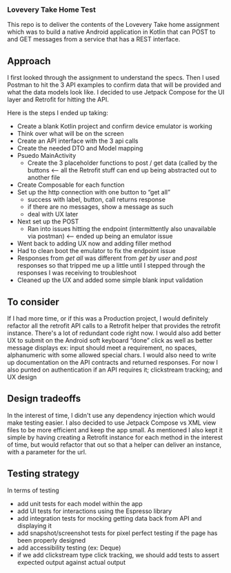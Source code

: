 ### Lovevery Take Home Test
This repo is to deliver the contents of the Lovevery Take home assignment which was to build a native Android application in Kotlin that can POST to and GET messages from a service that has a REST interface.

## Approach
I first looked through the assignment to understand the specs. Then I used Postman to hit the 3 API examples to confirm data that will be provided and what the data models look like. I decided to use Jetpack Compose for the UI layer and Retrofit for hitting the API.

Here is the steps I ended up taking:
- Create a blank Kotlin project and confirm device emulator is working
- Think over what will be on the screen
- Create an API interface with the 3 api calls
- Create the needed DTO and Model mapping
- Psuedo MainActivity
  - Create the 3 placeholder functions to post / get data (called by the buttons <— all the Retrofit stuff can end up being abstracted out to another file
- Create Composable for each function
- Set up the http connection with one button to “get all”
  - success with label, button, call returns response
  - if there are no messages, show a message as such
  - deal with UX later
- Next set up the POST
  - Ran into issues hitting the endpoint (intermittently also unavailable via postman) <-- ended up being an emulator issue
- Went back to adding UX now and adding filler method
- Had to clean boot the emulator to fix the endpoint issue
- Responses from _get all_ was different from _get by user_ and _post_ responses so that tripped me up a little until I stepped through the responses I was receiving to troubleshoot
- Cleaned up the UX and added some simple blank input validation

## To consider
If I had more time, or if this was a Production project, I would definitely refactor all the retrofit API calls to a Retrofit helper that provides the retrofit instance. There's a lot of redundant code right now.
I would also add better UX to submit on the Android soft keyboard “done” click as well as better message displays ex: input should meet a requirement, no spaces, alphanumeric with some allowed special chars. I would also need to write up documentation on the API contracts and returned responses.
For now I also punted on authentication if an API requires it; clickstream tracking; and UX design

## Design tradeoffs
In the interest of time, I didn't use any dependency injection which would make testing easier. I also decided to use Jetpack Compose vs XML view files to be more efficient and keep the app small. As mentioned I also kept it simple by having creating a Retrofit instance for each method in the interest of time, but would refactor that out so that a helper can deliver an instance, with a parameter for the url.

## Testing strategy
In terms of testing
- add unit tests for each model within the app
- add UI tests for interactions using the Espresso library
- add integration tests for mocking getting data back from API and displaying it
- add snapshot/screenshot tests for pixel perfect testing if the page has been properly designed
- add accessibility testing (ex: Deque)
- if we add clickstream type click tracking, we should add tests to assert expected output against actual output
